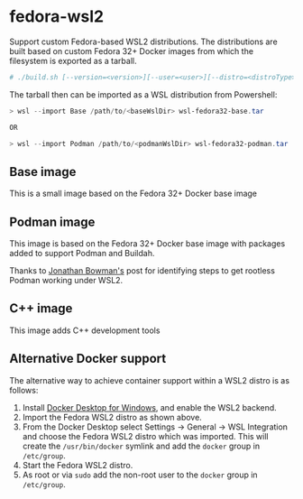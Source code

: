 # fedora-wsl2
Support custom Fedora-based WSL2 distributions.  The distributions are built based on custom Fedora 32+ Docker images from which the filesystem is exported as a tarball.

```bash
# ./build.sh [--version=<version>][--user=<user>][--distro=<distroType>]
```

The tarball then can be imported as a WSL distribution from Powershell:

```powershell
> wsl --import Base /path/to/<baseWslDir> wsl-fedora32-base.tar

OR

> wsl --import Podman /path/to/<podmanWslDir> wsl-fedora32-podman.tar 
```

## Base image
This is a small image based on the Fedora 32+ Docker base image

## Podman image
This image is based on the Fedora 32+ Docker base image with packages added to support Podman and Buildah.

Thanks to [Jonathan Bowman's](https://dev.to/bowmanjd/using-podman-on-windows-subsystem-for-linux-wsl-58ji) post for identifying steps to get rootless Podman working under WSL2.

## C++ image
This image adds C++ development tools

## Alternative Docker support
The alternative way to achieve container support within a WSL2 distro is as follows:
1. Install [Docker Desktop for Windows](https://hub.docker.com/editions/community/docker-ce-desktop-windows), and enable the WSL2 backend.
2. Import the Fedora WSL2 distro as shown above.
3. From the Docker Desktop select Settings -> General -> WSL Integration and choose the Fedora WSL2 distro which was imported.  This will create the `/usr/bin/docker` symlink and add the `docker` group in `/etc/group`.
4. Start the Fedora WSL2 distro.
5. As root or via `sudo` add the non-root user to the `docker` group in `/etc/group`.
